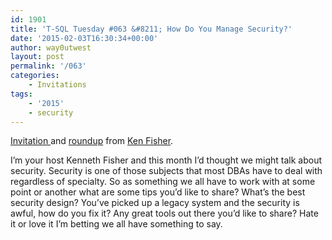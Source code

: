 ```yaml
---
id: 1901
title: 'T-SQL Tuesday #063 &#8211; How Do You Manage Security?'
date: '2015-02-03T16:30:34+00:00'
author: way0utwest
layout: post
permalink: '/063'
categories:
    - Invitations
tags:
    - '2015'
    - security
---
```


[Invitation ](http://sqlstudies.com/2015/02/03/tsql-tuesday-63-how-do-you-manage-security/)and [roundup](http://sqlstudies.com/2015/02/12/tsql-tuesday-63-how-do-you-manage-security-rollup/) from [Ken Fisher](https://sqlstudies.com/).

<div id="canvas"><div id="primary-content"><div class="post-2392 post type-post status-publish format-standard hentry category-microsoft-sql-server category-security-microsoft-sql-server category-sqlserverpedia-syndication category-t-sql-tuesday tag-adam-machanic tag-microsoft-sql-server-2 tag-security tag-t-sql-tuesday" id="post-2392"><div class="post-wrap">I’m your host Kenneth Fisher and this month I’d thought we might talk about security. Security is one of those subjects that most DBAs have to deal with regardless of specialty. So as something we all have to work with at some point or another what are some tips you’d like to share? What’s the best security design? You’ve picked up a legacy system and the security is awful, how do you fix it? Any great tools out there you’d like to share? Hate it or love it I’m betting we all have something to say.

</div></div></div></div>